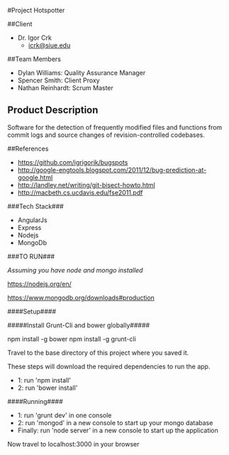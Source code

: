 #Project Hotspotter

##Client

 - Dr. Igor Crk
	- icrk@siue.edu
	
	
##Team Members

 - Dylan Williams: Quality Assurance Manager
 - Spencer Smith: Client Proxy
 - Nathan Reinhardt: Scrum Master
 

## Product Description

Software for the detection of frequently modified files and functions from commit logs and source changes of revision-controlled codebases.


##References

 - https://github.com/igrigorik/bugspots
 - http://google-engtools.blogspot.com/2011/12/bug-prediction-at-google.html
 - http://landley.net/writing/git-bisect-howto.html
 - http://macbeth.cs.ucdavis.edu/fse2011.pdf
 
 
###Tech Stack###
 
- AngularJs
- Express
- Nodejs
- MongoDb

###TO RUN###

*Assuming you have node and mongo installed*

https://nodejs.org/en/

https://www.mongodb.org/downloads#production


####Setup####


#####Install Grunt-Cli and bower globally#####

npm install -g bower
npm install -g grunt-cli


Travel to the base directory of this project where you saved it.

These steps will download the required dependencies to run the app.

- 1: run 'npm install' 
- 2: run 'bower install'

####Running####
- 1: run 'grunt dev' in one console
- 2: run 'mongod'  in a new console to start up your mongo database
- Finally: run 'node server' in a new console to start up the application

Now travel to localhost:3000 in your browser